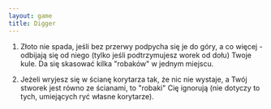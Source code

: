 ```yaml
---
layout: game
title: Digger
---
```


1. Złoto nie spada, jeśli bez przerwy podpycha się je do góry, a co
więcej - odbijają się od niego (tylko jeśli podtrzymujesz worek od dołu)
Twoje kule. Da się skasować kilka "robaków" w jednym miejscu.

2. Jeżeli wryjesz się w ścianę korytarza tak, że nic nie wystaje, a
Twój stworek jest równo ze ścianami, to "robaki" Cię ignorują (nie 
dotyczy
to tych, umiejących ryć własne korytarze).
